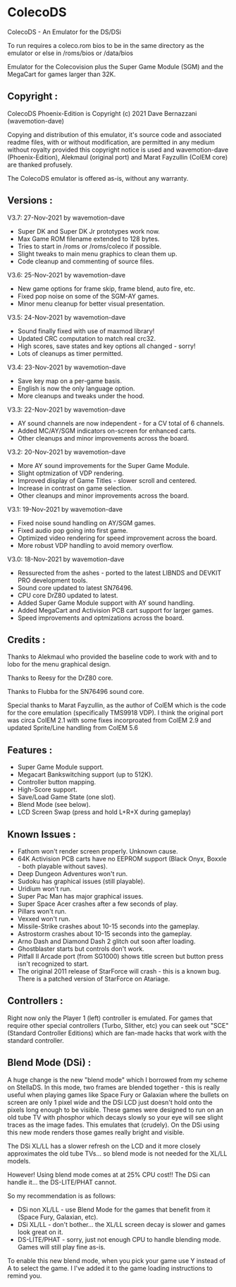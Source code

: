 # ColecoDS
ColecoDS - An Emulator for the DS/DSi

To run requires a coleco.rom bios to 
be in the same directory as the emulator
or else in /roms/bios or /data/bios

Emulator for the Colecovision plus the
Super Game Module (SGM) and the MegaCart
for games larger than 32K.


Copyright :
-----------------------
ColecoDS Phoenix-Edition is Copyright (c) 2021 Dave Bernazzani (wavemotion-dave)

Copying and distribution of this emulator, it's source code
and associated readme files, with or without modification, 
are permitted in any medium without royalty provided this 
copyright notice is used and wavemotion-dave (Phoenix-Edition),
Alekmaul (original port) and Marat Fayzullin (ColEM core) are 
thanked profusely.

The ColecoDS emulator is offered as-is, without any warranty.

Versions :
-----------------------
V3.7: 27-Nov-2021 by wavemotion-dave
* Super DK and Super DK Jr prototypes work now.
* Max Game ROM filename extended to 128 bytes.
* Tries to start in /roms or /roms/coleco if possible.
* Slight tweaks to main menu graphics to clean them up.
* Code cleanup and commenting of source files.

V3.6: 25-Nov-2021 by wavemotion-dave
* New game options for frame skip, frame blend, auto fire, etc.
* Fixed pop noise on some of the SGM-AY games.
* Minor menu cleanup for better visual presentation.

V3.5: 24-Nov-2021 by wavemotion-dave
* Sound finally fixed with use of maxmod library!
* Updated CRC computation to match real crc32.
* High scores, save states and key options all changed - sorry!
* Lots of cleanups as timer permitted.

V3.4: 23-Nov-2021 by wavemotion-dave
* Save key map on a per-game basis.
* English is now the only language option.
* More cleanups and tweaks under the hood.

V3.3: 22-Nov-2021 by wavemotion-dave
* AY sound channels are now independent - for a CV total of 6 channels.
* Added MC/AY/SGM indicators on-screen for enhanced carts.
* Other cleanups and minor improvements across the board.

V3.2: 20-Nov-2021 by wavemotion-dave
* More AY sound improvements for the Super Game Module.
* Slight optmization of VDP rendering.
* Improved display of Game Titles - slower scroll and centered.
* Increase in contrast on game selection.
* Other cleanups and minor improvements across the board.

V3.1: 19-Nov-2021 by wavemotion-dave
* Fixed noise sound handling on AY/SGM games.
* Fixed audio pop going into first game.
* Optimized video rendering for speed improvement across the board.
* More robust VDP handling to avoid memory overflow.

V3.0: 18-Nov-2021 by wavemotion-dave
* Ressurected from the ashes - ported to the latest LIBNDS and DEVKIT PRO development tools.
* Sound core updated to latest SN76496.
* CPU core DrZ80 updated to latest.
* Added Super Game Module support with AY sound handling.
* Added MegaCart and Activision PCB cart support for larger games.
* Speed improvements and optmizations across the board.

Credits :
-----------------------
Thanks to Alekmaul who provided the 
baseline code to work with and to lobo
for the menu graphical design.

Thanks to Reesy for the DrZ80 core.

Thanks to Flubba for the SN76496 sound core.

Special thanks to  Marat Fayzullin, as the 
author of ColEM which is the code for the 
core emulation (specifically TMS9918 VDP).
I think the original port was circa ColEM 2.1
with some fixes incorproated from ColEM 2.9
and updated Sprite/Line handling from ColEM 5.6

Features :
-----------------------
* Super Game Module support.
* Megacart Bankswitching support (up to 512K).
* Controller button mapping.
* High-Score support.
* Save/Load Game State (one slot).
* Blend Mode (see below).
* LCD Screen Swap (press and hold L+R+X during gameplay)

Known Issues :
-----------------------
* Fathom won't render screen properly. Unknown cause.
* 64K Activision PCB carts have no EEPROM support (Black Onyx, Boxxle - both playable without saves).
* Deep Dungeon Adventures won't run.
* Sudoku has graphical issues (still playable).
* Uridium won't run.
* Super Pac Man has major graphical issues.
* Super Space Acer crashes after a few seconds of play.
* Pillars won't run.
* Vexxed won't run.
* Missile-Strike crashes about 10-15 seconds into the gameplay.
* Astrostorm crashes about 10-15 seconds into the gameplay.
* Arno Dash and Diamond Dash 2 glitch out soon after loading.
* Ghostblaster starts but controls don't work.
* Pitfall II Arcade port (from SG1000) shows title screen but button press isn't recognized to start.
* The original 2011 release of StarForce will crash - this is a known bug. There is a patched version of StarForce on Atariage.

Controllers :
-----------------------
Right now only the Player 1 (left) controller is emulated. 
For games that require other special controllers (Turbo, Slither, etc)
you can seek out "SCE" (Standard Controller Editions) which are fan-made
hacks that work with the standard controller. 

Blend Mode (DSi) :
-----------------------
A huge change is the new "blend mode" which I borrowed from my scheme on StellaDS. In this mode, 
two frames are blended together - this is really useful when playing games like Space Fury or Galaxian 
where the bullets on screen are only 1 pixel wide and the DSi LCD just doesn't hold onto the pixels 
long enough to be visible. These games were designed to run on an old tube TV with phosphor which 
decays slowly so your eye will see slight traces as the image fades. This emulates that (crudely).
On the DSi using this new mode renders those games really bright and visible.

The DSi XL/LL has a slower refresh on the LCD and it more closely approximates the old tube TVs... 
so blend mode is not needed for the XL/LL models.

However! Using blend mode comes at at 25% CPU cost!! The DSi can handle it... the DS-LITE/PHAT cannot.

So my recommendation is as follows:
* DSi non XL/LL - use Blend Mode for the games that benefit from it (Space Fury, Galaxian, etc).
* DSi XL/LL - don't bother... the XL/LL screen decay is slower and games look great on it.
* DS-LITE/PHAT - sorry, just not enough CPU to handle blending mode. Games will still play fine as-is.

To enable this new blend mode, when you pick your game use Y instead of A to select the game. I
I've added it to the game loading instructions to remind you.

